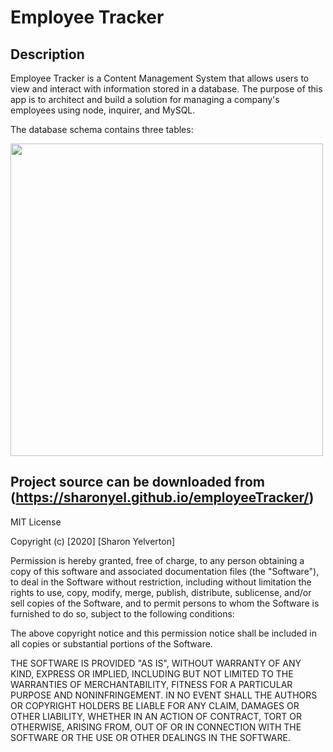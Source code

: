 # Employee Tracker

Description
---

Employee Tracker is a Content Management System that allows users to view and interact with information stored in a database. The purpose of this app is to architect and build a solution for managing a company's employees using node, inquirer, and MySQL.


 The database schema contains three tables:


<img src="./assets/images/s1.jpg" width=500>


Project source can be downloaded from (https://sharonyel.github.io/employeeTracker/)
---

 MIT License

Copyright (c) [2020] [Sharon Yelverton]

Permission is hereby granted, free of charge, to any person obtaining a copy
of this software and associated documentation files (the "Software"), to deal
in the Software without restriction, including without limitation the rights
to use, copy, modify, merge, publish, distribute, sublicense, and/or sell
copies of the Software, and to permit persons to whom the Software is
furnished to do so, subject to the following conditions:

The above copyright notice and this permission notice shall be included in all
copies or substantial portions of the Software.

THE SOFTWARE IS PROVIDED "AS IS", WITHOUT WARRANTY OF ANY KIND, EXPRESS OR
IMPLIED, INCLUDING BUT NOT LIMITED TO THE WARRANTIES OF MERCHANTABILITY,
FITNESS FOR A PARTICULAR PURPOSE AND NONINFRINGEMENT. IN NO EVENT SHALL THE
AUTHORS OR COPYRIGHT HOLDERS BE LIABLE FOR ANY CLAIM, DAMAGES OR OTHER
LIABILITY, WHETHER IN AN ACTION OF CONTRACT, TORT OR OTHERWISE, ARISING FROM,
OUT OF OR IN CONNECTION WITH THE SOFTWARE OR THE USE OR OTHER DEALINGS IN THE
SOFTWARE.
